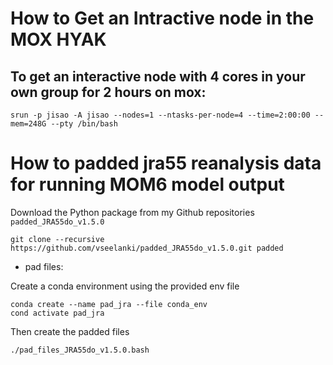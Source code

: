 # How to Get an Intractive node in the MOX HYAK

## To get an interactive node with 4 cores in your own group for 2 hours on mox:

```
srun -p jisao -A jisao --nodes=1 --ntasks-per-node=4 --time=2:00:00 --mem=248G --pty /bin/bash
```

# How to padded jra55 reanalysis data for running MOM6 model output

Download the Python package from my Github repositories  ``` padded_JRA55do_v1.5.0 ```

```
git clone --recursive https://github.com/vseelanki/padded_JRA55do_v1.5.0.git padded
```
* pad files:
  
Create a conda environment using the provided env file

```
conda create --name pad_jra --file conda_env
cond activate pad_jra
```

Then create the padded files

```
./pad_files_JRA55do_v1.5.0.bash
```



